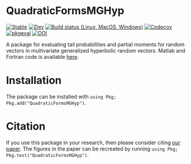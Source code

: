 # QuadraticFormsMGHyp

[![Stable](https://img.shields.io/badge/docs-stable-blue.svg)](https://s-broda.github.io/QuadraticFormsMGHyp.jl/stable)
[![Dev](https://img.shields.io/badge/docs-dev-blue.svg)](https://s-broda.github.io/QuadraticFormsMGHyp.jl/dev)
[![Build status (Linux, MacOS, Windows)](https://github.com/s-broda/QuadraticFormsMGHyp.jl/workflows/CI/badge.svg)](https://github.com/s-broda/QuadraticFormsMGHyp.jl/actions?query=workflow%3ACI)
[![Codecov](https://codecov.io/gh/s-broda/QuadraticFormsMGHyp.jl/branch/master/graph/badge.svg)](https://codecov.io/gh/s-broda/QuadraticFormsMGHyp.jl)
[![pkgeval](https://juliaci.github.io/NanosoldierReports/pkgeval_badges/Q/QuadraticFormsMGHyp.svg)](https://juliaci.github.io/NanosoldierReports/pkgeval_badges/Q/QuadraticFormsMGHyp.html)
[![DOI](https://zenodo.org/badge/244015145.svg)](https://zenodo.org/badge/latestdoi/244015145)

A package for evaluating tail probabilities and partial moments for random vectors in multivariate generalized hyperbolic random vectors. Matlab and Fortran code is available [here](https://github.com/s-broda/es4mgh).

# Installation
The package can be installed with `using Pkg; Pkg.add("QuadraticFormsMGHyp")`.

# Citation
If you use this package in your research, then please consider citing [our paper](https://doi.org/10.1093/biomet/asaa067). The figures in the paper can be recreated by running `using Pkg; Pkg.test("QuadraticFormsMGHyp")`.
